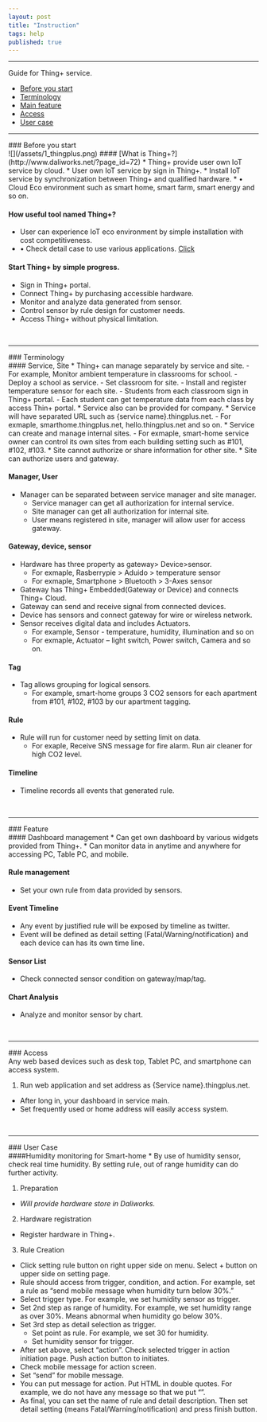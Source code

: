 ```yaml
---
layout: post
title: "Instruction"
tags: help
published: true
---
```


---
Guide for Thing+ service.

* [Before you start ](#id-starting)
* [Terminology ](#id-term) 
* [Main feature](#id-feature)
* [Access](#id-anytime)
* [User case](#id-usecase)

---
<div id='id-starting'/>
### Before you start
<br>
![](/assets/1_thingplus.png)
#### [What is Thing+?](http://www.daliworks.net/?page_id=72)
  * Thing+ provide user own IoT service by cloud.
  * User own IoT service by sign in Thing+. 
  * Install IoT service by synchronization between Thing+ and qualified hardware.  
  * •	Cloud Eco environment such as smart home, smart farm, smart energy and so on.  

#### How useful tool named Thing+?
* User can experience IoT eco environment by simple installation with cost competitiveness.
* •	Check detail case to use various applications.  [Click](http://www.daliworks.net/?page_id=94)

#### Start Thing+ by simple progress.
  *	Sign in Thing+ portal.
  *	Connect Thing+ by purchasing accessible hardware.
  *	Monitor and analyze data generated from sensor. 
  *	Control sensor by rule design for customer needs.  
  *	Access Thing+ without physical limitation. 
 
<br>

---
<div id='id-term'/>
### Terminology
<br>
#### Service, Site
* Thing+ can manage separately by service and site.
  - For	example, Monitor ambient temperature in classrooms for school.
    - Deploy a school as service. 
    - Set classroom for site. 
    - Install and register temperature sensor for each site. 
    - Students from each classroom sign in Thing+ portal. 
    - Each student can get temperature data from each class by access Thin+ portal.   
* Service also can be provided for company.
* Service will have separated URL such as {service name}.thingplus.net.  
  - For exmaple, smarthome.thingplus.net, hello.thingplus.net and so on.
* Service can create and manage internal sites.  
  - For exmaple, smart-home service owner can control its own sites from each building setting such as #101, #102, #103.  
*	Site cannot authorize or share information for other site.  
* Site can authorize users and gateway.  

#### Manager, User
* Manager can be separated between service manager and site manager.  
  - Service manager can get all authorization for internal service. 
  - Site manager can get all authorization for internal site. 
  - User means registered in site, manager will allow user for access gateway.

#### Gateway, device, sensor 
* Hardware has three property as gateway> Device>sensor.  
    - For exmaple, Rasberrypie > Aduido > temperature sensor
    - For exmaple, Smartphone > Bluetooth > 3-Axes sensor 
* Gateway has Thing+ Embedded(Gateway or Device) and connects Thing+ Cloud.
* Gateway can send and receive signal from connected devices. 
* Device has sensors and connect gateway for wire or wireless network.  
* Sensor receives digital data and includes Actuators. 
  - For example, Sensor - temperature, humidity, illumination and so on 
  - For exmaple, Actuator – light switch, Power switch, Camera and so on. 

#### Tag
* Tag allows grouping for logical sensors. 
  - For example, smart-home groups 3 CO2 sensors for each apartment from #101, #102, #103 by our apartment tagging. 

#### Rule
* Rule will run for customer need by setting limit on data.  
  - For exaple, Receive SNS message for fire alarm. Run air cleaner for high CO2 level.  

#### Timeline
* Timeline records all events that generated rule.  

<br>

---
<div id='id-feature'/>
### Feature
<br>
#### Dashboard management
* Can get own dashboard by various widgets provided from Thing+. 
* Can monitor data in anytime and anywhere for accessing PC, Table PC, and mobile.

<!---
* [Detail description]()
-->

#### Rule management
* Set your own rule from data provided by sensors. 

<!---
* [Detail description]()
-->

#### Event Timeline 
* Any event by justified rule will be exposed by timeline as twitter.  
* Event will be defined as detail setting (Fatal/Warning/notification) and each device can has its own time line.  

<!---
* [Detail description]()
-->

#### Sensor List
* Check connected sensor condition on gateway/map/tag. 

<!---
* [Detail description]()
-->

#### Chart Analysis
* Analyze and monitor sensor by chart. 

<!---
* [Detail description]()
-->

<br>

---
<div id='id-anytime'/>
### Access
<br>
Any web based devices such as desk top, Tablet PC, and smartphone can access system.

1. Run web application and set address as {Service name}.thingplus.net. 
* After long in, your dashboard in service main. 
* Set frequently used or home address will easily access system. 

<br>

---
<div id='id-usecase'/>
### User Case
<br>
####Humidity monitoring for Smart-home
  * By use of humidity sensor, check real time humidity. By setting rule, out of range humidity can do further activity. 

1. Preparation
  * _Will provide hardware store in Daliworks._
2. Hardware registration
  * Register hardware in Thing+.
3. Rule Creation
  * Click setting rule button on right upper side on menu. Select + button on upper side on setting page.  
  * Rule should access from trigger, condition, and action. For example, set a rule as “send mobile message when humidity turn below 30%.”
  * Select trigger type. For example, we set humidity sensor as trigger.  
  * Set 2nd step as range of humidity. For example, we set humidity range as over 30%. Means abnormal when humidity go below 30%.  
  * Set 3rd step as detail selection as trigger.  
    - Set point as rule. For example, we set 30 for humidity. 
    - Set humidity sensor for trigger. 
  * After set above, select “action”. Check selected trigger in action initiation page. Push action button to initiates.
  * Check mobile message for action screen. 
  * Set “send” for mobile message.  
  * You can put message for action. Put HTML in double quotes.  For example, we do not have any message so that we put “”.
  * As final, you can set the name of rule and detail description. Then set detail setting (means Fatal/Warning/notification) and press finish button.  

<!---
  * Other cases

#### Air ventilation in office 
1. preparation
  - Hardware

2. Register Hardware 

3. Make rule
* If high CO2 level, open the windows.  

#### Contorl
-->

<!---
1. Before you start
* Terminalogy
* Features
* Aceess
* User case
-->
